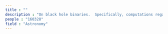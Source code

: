 ```yaml
---
title : ""
description : "On black hole binaries.  Specifically, computations regarding a Black hole Binary GRS 1915+105 , orbit-107 based on ASTROSAT,LAXPC data. under Proff.J.S.Yadav, TIFR, Mumbai"
people : "160328"
field : "Astronomy"
---
```

